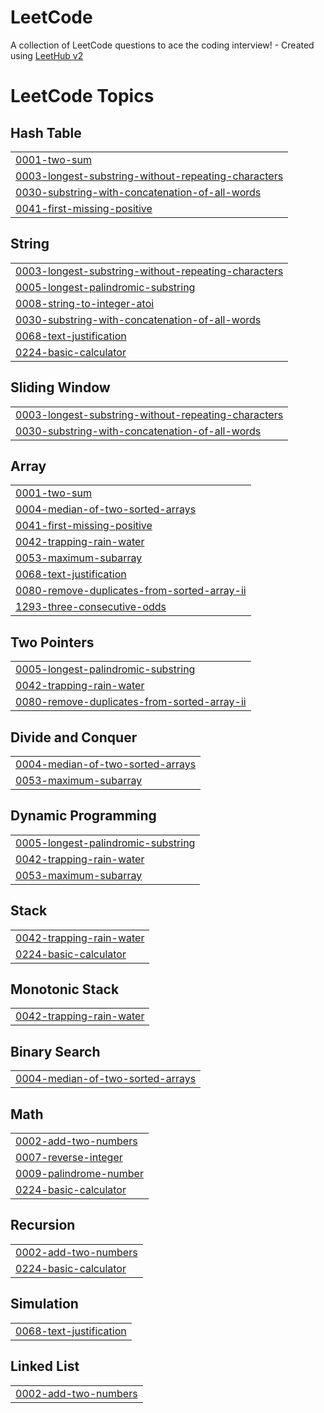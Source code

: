 # LeetCode
A collection of LeetCode questions to ace the coding interview! - Created using [LeetHub v2](https://github.com/arunbhardwaj/LeetHub-2.0)

<!---LeetCode Topics Start-->
# LeetCode Topics
## Hash Table
|  |
| ------- |
| [0001-two-sum](https://github.com/Voltaire2121/LeetCode/tree/master/0001-two-sum) |
| [0003-longest-substring-without-repeating-characters](https://github.com/Voltaire2121/LeetCode/tree/master/0003-longest-substring-without-repeating-characters) |
| [0030-substring-with-concatenation-of-all-words](https://github.com/Voltaire2121/LeetCode/tree/master/0030-substring-with-concatenation-of-all-words) |
| [0041-first-missing-positive](https://github.com/Voltaire2121/LeetCode/tree/master/0041-first-missing-positive) |
## String
|  |
| ------- |
| [0003-longest-substring-without-repeating-characters](https://github.com/Voltaire2121/LeetCode/tree/master/0003-longest-substring-without-repeating-characters) |
| [0005-longest-palindromic-substring](https://github.com/Voltaire2121/LeetCode/tree/master/0005-longest-palindromic-substring) |
| [0008-string-to-integer-atoi](https://github.com/Voltaire2121/LeetCode/tree/master/0008-string-to-integer-atoi) |
| [0030-substring-with-concatenation-of-all-words](https://github.com/Voltaire2121/LeetCode/tree/master/0030-substring-with-concatenation-of-all-words) |
| [0068-text-justification](https://github.com/Voltaire2121/LeetCode/tree/master/0068-text-justification) |
| [0224-basic-calculator](https://github.com/Voltaire2121/LeetCode/tree/master/0224-basic-calculator) |
## Sliding Window
|  |
| ------- |
| [0003-longest-substring-without-repeating-characters](https://github.com/Voltaire2121/LeetCode/tree/master/0003-longest-substring-without-repeating-characters) |
| [0030-substring-with-concatenation-of-all-words](https://github.com/Voltaire2121/LeetCode/tree/master/0030-substring-with-concatenation-of-all-words) |
## Array
|  |
| ------- |
| [0001-two-sum](https://github.com/Voltaire2121/LeetCode/tree/master/0001-two-sum) |
| [0004-median-of-two-sorted-arrays](https://github.com/Voltaire2121/LeetCode/tree/master/0004-median-of-two-sorted-arrays) |
| [0041-first-missing-positive](https://github.com/Voltaire2121/LeetCode/tree/master/0041-first-missing-positive) |
| [0042-trapping-rain-water](https://github.com/Voltaire2121/LeetCode/tree/master/0042-trapping-rain-water) |
| [0053-maximum-subarray](https://github.com/Voltaire2121/LeetCode/tree/master/0053-maximum-subarray) |
| [0068-text-justification](https://github.com/Voltaire2121/LeetCode/tree/master/0068-text-justification) |
| [0080-remove-duplicates-from-sorted-array-ii](https://github.com/Voltaire2121/LeetCode/tree/master/0080-remove-duplicates-from-sorted-array-ii) |
| [1293-three-consecutive-odds](https://github.com/Voltaire2121/LeetCode/tree/master/1293-three-consecutive-odds) |
## Two Pointers
|  |
| ------- |
| [0005-longest-palindromic-substring](https://github.com/Voltaire2121/LeetCode/tree/master/0005-longest-palindromic-substring) |
| [0042-trapping-rain-water](https://github.com/Voltaire2121/LeetCode/tree/master/0042-trapping-rain-water) |
| [0080-remove-duplicates-from-sorted-array-ii](https://github.com/Voltaire2121/LeetCode/tree/master/0080-remove-duplicates-from-sorted-array-ii) |
## Divide and Conquer
|  |
| ------- |
| [0004-median-of-two-sorted-arrays](https://github.com/Voltaire2121/LeetCode/tree/master/0004-median-of-two-sorted-arrays) |
| [0053-maximum-subarray](https://github.com/Voltaire2121/LeetCode/tree/master/0053-maximum-subarray) |
## Dynamic Programming
|  |
| ------- |
| [0005-longest-palindromic-substring](https://github.com/Voltaire2121/LeetCode/tree/master/0005-longest-palindromic-substring) |
| [0042-trapping-rain-water](https://github.com/Voltaire2121/LeetCode/tree/master/0042-trapping-rain-water) |
| [0053-maximum-subarray](https://github.com/Voltaire2121/LeetCode/tree/master/0053-maximum-subarray) |
## Stack
|  |
| ------- |
| [0042-trapping-rain-water](https://github.com/Voltaire2121/LeetCode/tree/master/0042-trapping-rain-water) |
| [0224-basic-calculator](https://github.com/Voltaire2121/LeetCode/tree/master/0224-basic-calculator) |
## Monotonic Stack
|  |
| ------- |
| [0042-trapping-rain-water](https://github.com/Voltaire2121/LeetCode/tree/master/0042-trapping-rain-water) |
## Binary Search
|  |
| ------- |
| [0004-median-of-two-sorted-arrays](https://github.com/Voltaire2121/LeetCode/tree/master/0004-median-of-two-sorted-arrays) |
## Math
|  |
| ------- |
| [0002-add-two-numbers](https://github.com/Voltaire2121/LeetCode/tree/master/0002-add-two-numbers) |
| [0007-reverse-integer](https://github.com/Voltaire2121/LeetCode/tree/master/0007-reverse-integer) |
| [0009-palindrome-number](https://github.com/Voltaire2121/LeetCode/tree/master/0009-palindrome-number) |
| [0224-basic-calculator](https://github.com/Voltaire2121/LeetCode/tree/master/0224-basic-calculator) |
## Recursion
|  |
| ------- |
| [0002-add-two-numbers](https://github.com/Voltaire2121/LeetCode/tree/master/0002-add-two-numbers) |
| [0224-basic-calculator](https://github.com/Voltaire2121/LeetCode/tree/master/0224-basic-calculator) |
## Simulation
|  |
| ------- |
| [0068-text-justification](https://github.com/Voltaire2121/LeetCode/tree/master/0068-text-justification) |
## Linked List
|  |
| ------- |
| [0002-add-two-numbers](https://github.com/Voltaire2121/LeetCode/tree/master/0002-add-two-numbers) |
<!---LeetCode Topics End-->